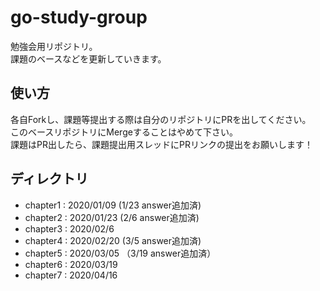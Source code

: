 # go-study-group
勉強会用リポジトリ。  
課題のベースなどを更新していきます。  

## 使い方
各自Forkし、課題等提出する際は自分のリポジトリにPRを出してください。  
このベースリポジトリにMergeすることはやめて下さい。  
課題はPR出したら、課題提出用スレッドにPRリンクの提出をお願いします！

## ディレクトリ
- chapter1 : 2020/01/09 (1/23 answer追加済)
- chapter2 : 2020/01/23 (2/6 answer追加済)
- chapter3 : 2020/02/6
- chapter4 : 2020/02/20 (3/5 answer追加済)
- chapter5 : 2020/03/05 （3/19 answer追加済）
- chapter6 : 2020/03/19
- chapter7 : 2020/04/16
